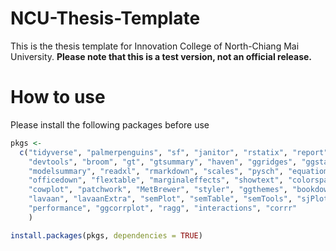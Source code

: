 # NCU-Thesis-Template

This is the thesis template for Innovation College of North-Chiang Mai University. **Please note that this is a test version, not an official release.**

# How to use

Please install the following packages before use

```r
pkgs <- 
  c("tidyverse", "palmerpenguins", "sf", "janitor", "rstatix", "report", "openxlsx",
    "devtools", "broom", "gt", "gtsummary", "haven", "ggridges", "ggstatsplot",
    "modelsummary", "readxl", "rmarkdown", "scales", "pysch", "equatiomatic",
    "officedown", "flextable", "marginaleffects", "showtext", "colorspace",
    "cowplot", "patchwork", "MetBrewer", "styler", "ggthemes", "bookdown", 
    "lavaan", "lavaanExtra", "semPlot", "semTable", "semTools", "sjPlot", 
    "performance", "ggcorrplot", "ragg", "interactions", "corrr"
    )

install.packages(pkgs, dependencies = TRUE)
```


